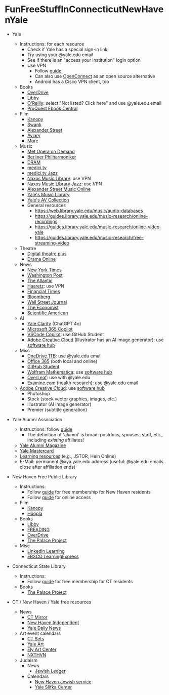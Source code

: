 # FunFreeStuffInConnecticutNewHavenYale

- Yale
  - Instructions: for each resource
    - Check if Yale has a special sign-in link
    - Try using your @yale.edu email
    - See if there is an "access your institution" login option
    - Use VPN
      - Follow [guide](https://docs.ycrc.yale.edu/clusters-at-yale/access/vpn/)
      - Can also use [OpenConnect](https://gui.openconnect-vpn.net/) as an open source alternative
      - Android has a Cisco VPN client, too
  - Books
    - [OverDrive](https://yale.overdrive.com/)
    - [Libby](https://guides.library.yale.edu/ebooks/overdrive)
    - [O'Reilly](https://www.oreilly.com/library-access): select "Not listed? Click here" and use @yale.edu email
    - [ProQuest Ebook Central](https://guides.library.yale.edu/ebooks/EbookCentral)
  - Film
    - [Kanopy](http://yale.kanopy.com/)
    - [Swank](https://library.yale.edu/eresources/access/access-digital-campus)
    - [Alexander Street](https://video.alexanderstreet.com/)
    - [Aviary](https://yalefilm.aviaryplatform.com/)
    - [More](https://web.library.yale.edu/film/film-resources)
  - Music
    - [Met Opera on Demand](https://ondemand.metopera.org/)
    - [Berliner Philharmoniker](https://library.yale.edu/eresources/access/access-berliner-philharmoniker-digital-concert-hall)
    - [DRAM](http://proxy.dramonline.org.yale.idm.oclc.org/)
    - [medici.tv](https://edu-medici-tv.yale.idm.oclc.org/en)
    - [medici.tv Jazz](https://edu-medici-tv.yale.idm.oclc.org/en/jazz/)
    - [Naxos Music Library](http://yale.naxosmusiclibrary.com/): use VPN 
    - [Naxos Music Library Jazz](http://yale.naxosmusiclibrary.com/jazz/): use VPN 
    - [Alexander Street Music Online](https://search-alexanderstreet-com.yale.idm.oclc.org/musc)
    - [Yale's Music Library](https://yalemusiclib.aviaryplatform.com/)
    - [Yale's AV Collection](https://avcollections.library.yale.edu/)
    - General resources
      - https://web.library.yale.edu/music/audio-databases
      - https://guides.library.yale.edu/music-research/online-recordings
      - https://guides.library.yale.edu/music-research/online-video-yale
      - https://guides.library.yale.edu/music-research/free-streaming-video
  - Theatre
    - [Digital theatre plus](https://edu-digitaltheatreplus-com.yale.idm.oclc.org/)
    - [Drama Online](https://www-dramaonlinelibrary-com.yale.idm.oclc.org/)
  - News
    - [New York Times](https://ask.library.yale.edu/faq/174871)
    - [Washington Post](https://library.yale.edu/eresources/access/access-washington-post)
    - [The Atlantic](https://library.yale.edu/eresources/access/access-the-atlantic)
    - [Haaretz](https://www.haaretz.co.il/): use VPN
    - [Financial Times](https://library.yale.edu/eresources/access/access-financial-times)
    - [Bloomberg](https://library.yale.edu/eresources/access/access-bloombergcom)
    - [Wall Street Journal](https://library.yale.edu/eresources/access/access-wall-street-journal)
    - [The Economist](https://library.yale.edu/eresources/access/access-economist)
    - [Scientific American](https://www-scientificamerican-com.yale.idm.oclc.org/page/institutional-access/)
  - AI
    - [Yale Clarity](https://ai.yale.edu/yales-ai-tools-and-resources/clarity-platform) (ChatGPT 4o)
    - [Microsoft 365 Copilot](https://ai.yale.edu/yales-ai-tools-and-resources/copilot-with-data-protection)
    - [VSCode Copilot](https://education.github.com/pack): use GitHub Student
    - [Adobe Creative Cloud](https://www.adobe.com/creativecloud.html) (Illustrator has an AI image generator): use [software hub](http://yale.onthehub.com/)
  - Misc
    - [OneDrive 1TB](https://onedrive.live.com/): use @yale.edu email
    - [Office 365](https://dgsdtech.yale.edu/software/microsoft-office/) (both local and online)
    - [GitHub Student](https://education.github.com/pack)
    - [Wolfram Mathematica](https://www.wolfram.com/mathematica/): use [software hub](http://software.yale.edu/)
    - [OverLeaf](https://www.overleaf.com/): use with @yale.edu
    - [Examine.com](Examine.com) (health research): use @yale.edu email
  - [Adobe Creative Cloud](https://www.adobe.com/creativecloud.html): use [software hub](http://yale.onthehub.com/)
    - Photoshop
    - Stock (stock vector graphics, images, etc.)
    - Illustrator (AI image generator)
    - Premier (subtitle generation)
- Yale Alumni Association
  - Instructions: follow [guide](https://alumni.yale.edu/your-alumni-association/alumni-benefits)
    - The definition of 'alumni' is broad: postdocs, spouses, staff, etc., including *existing* affiliates!
  - [Yale Alumni Magazine](https://yalealumnimagazine.com/)
  - [Yale Mastercard](https://www.firstbankcard.com/yale/lp/banner/index.html)
  - [Learning resources](https://alumni.yale.edu/learn/learn-online) (e.g., JSTOR, Hein Online)
  - E-Mail: permanent <your-choice>@aya.yale.edu address (useful: @yale.edu emails close after affiliation ends)

- New Haven Free Public Library
  - Instructions:
    - Follow [guide](https://nhfpl.org/how-do-i/borrow/library-cards) for free membership for New Haven residents
    - Follow [guide](https://nhfpl.org/how-do-i/research/e-resources/) for online access
  - Film
    - [Kanopy](https://www.kanopy.com/)
    - [Hoopla](http://hoopladigital.com/)
  - Books
    - [Libby](https://libbyapp.com/library/nhfpl)
    - [FREADING](https://cityofnewhaven.freading.com/)
    - [OverDrive](https://nhfpl.overdrive.com/)
    - [The Palace Project](https://thepalaceproject.org/platform/)
  - Misc
    - [LinkedIn Learning](https://www.linkedin.com/learning-login/go/nhfpl)
    - [EBSCO LearningExpress](https://learningexpresshub.com/?Authtoken=81362474-52B1-4FA1-AEBB-FD6AF367DFB8)
- Connecticut State Library
  - Instructions:
    - Follow [guide](https://portal.ct.gov/csl/about/how-to-get-a-connecticut-state-library-card) for free membership for CT residents
  - Books
    - [The Palace Project](https://thepalaceproject.org/platform/)

- CT / New Haven / Yale free resources
  - News
    - [CT Mirror](https://ctmirror.org/)
    - [New Haven Independent](https://www.newhavenindependent.org/)
    - [Yale Daily News](https://yaledailynews.com/)
  - Art event calendars
    - [CT Sets](https://calendar.google.com/calendar/embed?src=ct.sets203%40gmail.com&ctz=America%2FNew_York)
    - [Yale Art](http://events.yale.edu/calendar.ics?card_size=big&days=330&event_types%5B%5D=46013551058602&event_types%5B%5D=46013034592571&event_types%5B%5D=46012506201092&event_types%5B%5D=46013551053480&event_types%5B%5D=46013551077041&experience=&hide_recurring=1)
    - [Ely Art Center](https://calendar.google.com/calendar/embed?src=c_dd17df28b4a158977c7c07771b8dc1dc19eb8cab3327d8ad080f1a4643738121%40group.calendar.google.com&ctz=America%2FNew_York)
    - [NXTHVN](https://www.nxthvn.com/?post_type=tribe_events&ical=1&eventDisplay=list)
  - Judaism
    - News
      - [Jewish Ledger](https://www.jewishledger.com/)
    - Calendars
      - [New Haven Jewish service](https://calendar.google.com/calendar/embed?src=83574bi3mssg7mnrkilpvt6fu9av3qtm%40import.calendar.google.com&ctz=America%2FNew_York)
      - [Yale Slifka Center](https://calendar.google.com/calendar/embed?src=j6l7rnu2lf8d084i2q6ubjouirqc6cpp%40import.calendar.google.com&ctz=America%2FNew_York)
